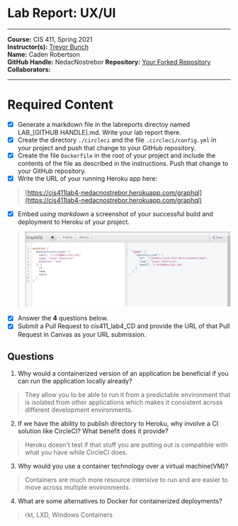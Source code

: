 # Lab Report: UX/UI
___
**Course:** CIS 411, Spring 2021  
**Instructor(s):** [Trevor Bunch](https://github.com/trevordbunch)  
**Name:** Caden Robertson  
**GitHub Handle:** NedacNostrebor 
**Repository:** [Your Forked Repository](https://github.com/NedacNostrebor/cis411_lab4_CD)
**Collaborators:** 
___

# Required Content

- [x] Generate a markdown file in the labreports directoy named LAB_[GITHUB HANDLE].md. Write your lab report there.
- [x] Create the directory ```./circleci``` and the file ```.circleci/config.yml``` in your project and push that change to your GitHub repository.
- [x] Create the file ```Dockerfile``` in the root of your project and include the contents of the file as described in the instructions. Push that change to your GitHub repository.
- [x] Write the URL of your running Heroku app here:  
> [https://cis411lab4-nedacnostrebor.herokuapp.com/graphql](https://cis411lab4-nedacnostrebor.herokuapp.com/graphql)
- [x] Embed _using markdown_ a screenshot of your successful build and deployment to Heroku of your project.  
> ![Successful Build](../assets/NedacNostreborSuccessfulBuild.JPG)
- [x] Answer the **4** questions below.
- [x] Submit a Pull Request to cis411_lab4_CD and provide the URL of that Pull Request in Canvas as your URL submission.

## Questions
1. Why would a containerized version of an application be beneficial if you can run the application locally already?
> They allow you to be able to run it from a predictable environment that is isolated from other applications which makes it consistent across different development environments.
2. If we have the ability to publish directory to Heroku, why involve a CI solution like CircleCI? What benefit does it provide?
> Heroku doesn't test if that stuff you are putting out is compatible with what you have while CircleCI does.
3. Why would you use a container technology over a virtual machine(VM)?
> Containers are much more resource intensive to run and are easier to move across multiple environments.
4. What are some alternatives to Docker for containerized deployments?
> rkt, LXD, Windows Containers